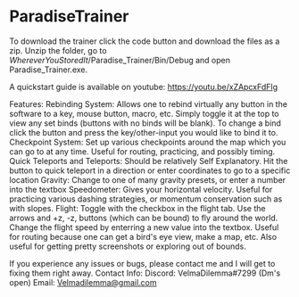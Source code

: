 # ParadiseTrainer
To download the trainer click the code button and download the files as a zip. Unzip the folder, go to *WhereverYouStoredIt*/Paradise_Trainer/Bin/Debug and open Paradise_Trainer.exe.

A quickstart guide is available on youtube: https://youtu.be/xZApcxFdFIg

Features:
Rebinding System: Allows one to rebind virtually any button in the software to a key, mouse button, macro, etc. Simply toggle it at the top to view any set binds (buttons with no binds will be blank). To change a bind click the button and press the key/other-input you would like to bind it to.
Checkpoint System: Set up various checkpoints around the map which you can go to at any time. Useful for routing, practicing, and possibly timing.
Quick Teleports and Teleports: Should be relatively Self Explanatory. Hit the button to quick teleport in a direction or enter coordinates to go to a specific location
Gravity: Change to one of many gravity presets, or enter a number into the textbox
Speedometer: Gives your horizontal velocity. Useful for practicing various dashing strategies, or momentum conservation such as with slopes.
Flight: Toggle with the checkbox in the flight tab. Use the arrows and +z, -z, buttons (which can be bound) to fly around the world. Change the flight speed by enterring a new value into the textbox. Useful for routing because one can get a bird's eye view, make a map, etc. Also useful for getting pretty screenshots or exploring out of bounds.

If you experience any issues or bugs, please contact me and I will get to fixing them right away.
Contact Info:
Discord: VelmaDilemma#7299 (Dm's open)
Email: Velmadilemma@gmail.com
